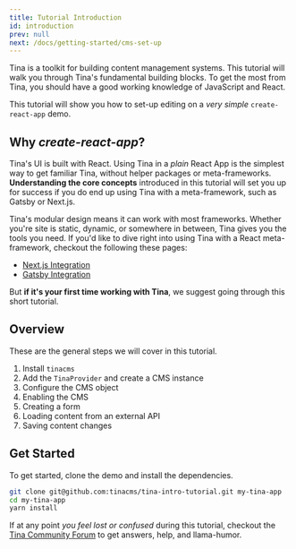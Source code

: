 ```yaml
---
title: Tutorial Introduction
id: introduction
prev: null
next: /docs/getting-started/cms-set-up
---
```


Tina is a toolkit for building content management systems. This tutorial will walk you through Tina's fundamental building blocks. To get the most from Tina, you should have a good working knowledge of JavaScript and React.

This tutorial will show you how to set-up editing on a _very simple_ `create-react-app` demo.

## Why _create-react-app_?

Tina's UI is built with React. Using Tina in a _plain_ React App is the simplest way to get familiar Tina, without helper packages or meta-frameworks. **Understanding the core concepts** introduced in this tutorial will set you up for success if you do end up using Tina with a meta-framework, such as Gatsby or Next.js.

Tina's modular design means it can work with most frameworks. Whether you're site is static, dynamic, or somewhere in between, Tina gives you the tools you need. If you'd like to dive right into using Tina with a React meta-framework, checkout the following these pages:

- [Next.js Integration](/docs/integrations/nextjs)
- [Gatsby Integration](/docs/integrations/gatsby)

But **if it's your first time working with Tina**, we suggest going through this short tutorial.

## Overview

These are the general steps we will cover in this tutorial.

1. Install `tinacms`
2. Add the `TinaProvider` and create a CMS instance
3. Configure the CMS object
4. Enabling the CMS
5. Creating a form
6. Loading content from an external API
7. Saving content changes

## Get Started

To get started, clone the demo and install the dependencies.

```bash
git clone git@github.com:tinacms/tina-intro-tutorial.git my-tina-app
cd my-tina-app
yarn install
```

If at any point _you feel lost or confused_ during this tutorial, checkout the [Tina Community Forum](https://community.tinacms.org/) to get answers, help, and llama-humor.

<!-- TODO add links on the steps -->
